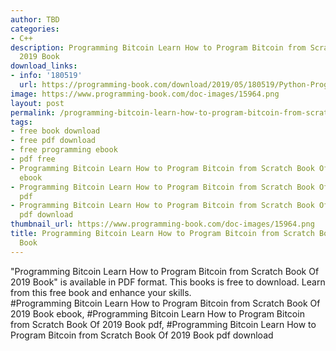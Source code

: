 ```yaml
---
author: TBD
categories:
- C++
description: Programming Bitcoin Learn How to Program Bitcoin from Scratch Book Of
  2019 Book
download_links:
- info: '180519'
  url: https://programming-book.com/download/2019/05/180519/Python-Programming123uo00es0429.pdf
image: https://www.programming-book.com/doc-images/15964.png
layout: post
permalink: /programming-bitcoin-learn-how-to-program-bitcoin-from-scratch-book-of-2019-book.html
tags:
- free book download
- free pdf download
- free programming ebook
- pdf free
- Programming Bitcoin Learn How to Program Bitcoin from Scratch Book Of 2019 Book
  ebook
- Programming Bitcoin Learn How to Program Bitcoin from Scratch Book Of 2019 Book
  pdf
- Programming Bitcoin Learn How to Program Bitcoin from Scratch Book Of 2019 Book
  pdf download
thumbnail_url: https://www.programming-book.com/doc-images/15964.png
title: Programming Bitcoin Learn How to Program Bitcoin from Scratch Book Of 2019
  Book
---
```


 
<div class="item-desc text-justify">
  "Programming Bitcoin Learn How to Program Bitcoin from Scratch Book Of 2019 Book" is available in PDF format. This books is free to download. Learn from this free book and enhance your skills.
  <br>
  #Programming Bitcoin Learn How to Program Bitcoin from Scratch Book Of 2019 Book ebook, #Programming Bitcoin Learn How to Program Bitcoin from Scratch Book Of 2019 Book pdf, #Programming Bitcoin Learn How to Program Bitcoin from Scratch Book Of 2019 Book pdf download
</div>